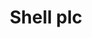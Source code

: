 ---
title: "Shell plc"
url: /ycua-sati/shell-plc-avenida-aviadores-del-chaco/
shop: tienda rural
---